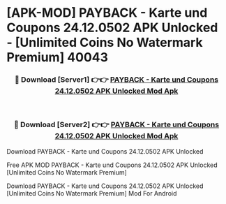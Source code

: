 # [APK-MOD] PAYBACK - Karte und Coupons 24.12.0502 APK Unlocked - [Unlimited Coins No Watermark Premium] 40043



<div align="center">
<h3>🔴 Download [Server1] 👉👉 <a href="https://momento.my/?title=PAYBACK_-_Karte_und_Coupons_24.12.0502_APK_Unlocked">PAYBACK - Karte und Coupons 24.12.0502 APK Unlocked Mod Apk</a></h3><br>

<h3>🔴 Download [Server2] 👉👉 <a href="https://momento.my/?title=PAYBACK_-_Karte_und_Coupons_24.12.0502_APK_Unlocked">PAYBACK - Karte und Coupons 24.12.0502 APK Unlocked Mod Apk</a></h3>
</div>



Download PAYBACK - Karte und Coupons 24.12.0502 APK Unlocked 

Free APK MOD PAYBACK - Karte und Coupons 24.12.0502 APK Unlocked [Unlimited Coins No Watermark Premium]

Download PAYBACK - Karte und Coupons 24.12.0502 APK Unlocked [Unlimited Coins No Watermark Premium] Mod For Android
